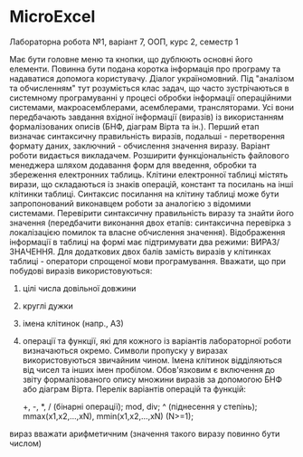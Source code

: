 # MicroExcel
Лабораторна робота №1, варіант 7, ООП, курс 2, семестр 1

Має бути головне меню та кнопки, що дублюють основні його елементи. Повинна
бути подана коротка інформація про програму та надаватися допомога користувачу.
Діалог україномовний.
Під "аналізом та обчисленням" тут розуміється клас задач, що часто зустрічаються
в системному програмуванні у процесі обробки інформації операційними системами,
макроасемблерами, асемблерами, трансляторами. Усі вони передбачають завдання
вхідної інформації (виразів) із використанням формалізованих описів (БНФ, діаграм
Вірта та ін.). Перший етап визначає синтаксичну правильність виразів, подальші -
перетворення формату даних, заключний - обчислення значення виразу.
Варіант роботи видається викладачем.
Розширити функціональність файлового менеджера шляхом додавання форм для
введення, обробки та збереження електронних таблиць.
Клітини електронної таблиці містять вирази, що складаються із знаків операцій,
констант та посилань на інші клітинки таблиці. Синтаксис посилання на клітину
таблиці може бути запропонований виконавцем роботи за аналогією з відомими
системами. Перевірити синтаксичну правильність виразу та знайти його значення
(передбачити виконання двох етапів: синтаксична перевірка з локалізацією помилок та
власне обчислення значення). Відображення інформації в таблиці на формі має
підтримувати два режими: ВИРАЗ/ЗНАЧЕННЯ.
Для додаткових двох балів замість виразів у клітинках таблиці - оператори
спрощеної мови програмування.
Вважати, що при побудові виразів використовуються:
1. цілі числа довільної довжини
2. круглі дужки
3. імена клітинок (напр., А3)
4. операції та функції, які для кожного із варіантів лабораторної роботи
визначаються окремо.
Символи пропуску у виразах використовуються звичайним чином. Імена клітинок
відділяються від чисел та інших імен пробілом.
Обов'язковим є включення до звіту формалізованого опису множини виразів за
допомогою БНФ або діаграм Вірта.
Перелік варіантів операцій та функцій:

    +, -, *, / (бінарні операції);
    mod, dіv;
    ^ (піднесення у степінь);
    mmax(x1,x2,...,xN),
    mmіn(x1,x2,...,xN) (N>=1);

вираз вважати арифметичним (значення такого виразу повинно бути числом)

